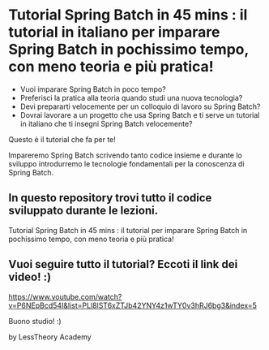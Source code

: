 # Tutorial Spring Batch in 45 mins : il tutorial in italiano per imparare Spring Batch in pochissimo tempo, con meno teoria e più pratica! 

- Vuoi imparare Spring Batch in poco tempo? 
- Preferisci la pratica alla teoria quando studi una nuova tecnologia?
- Devi prepararti velocemente per un colloquio di lavoro su Spring Batch? 
- Dovrai lavorare a un progetto che usa Spring Batch e ti serve un tutorial in italiano che ti insegni Spring Batch velocemente?

Questo è il tutorial che fa per te!

Impareremo Spring Batch scrivendo tanto codice insieme e durante lo sviluppo introdurremo le tecnologie fondamentali per la conoscenza di Spring Batch.

## In questo repository trovi tutto il codice sviluppato durante le lezioni.

Tutorial Spring Batch in 45 mins : il tutorial per imparare Spring Batch in pochissimo tempo, con meno teoria e più pratica! 

## Vuoi seguire tutto il tutorial? Eccoti il link dei video! :) 
https://www.youtube.com/watch?v=P6NEpBcd54I&list=PLl8lST6xZTJb42YNY4z1wTY0v3hRJ6bg3&index=5

Buono studio! :)

by LessTheory Academy
